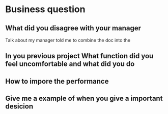 # Business question

## What did you disagree with your manager

Talk about my manager told me to combine the doc into the 

## In you previous project What function did you feel uncomfortable and what did you do

## How to impore the performance

## Give me a example of when you give a important desicion 
